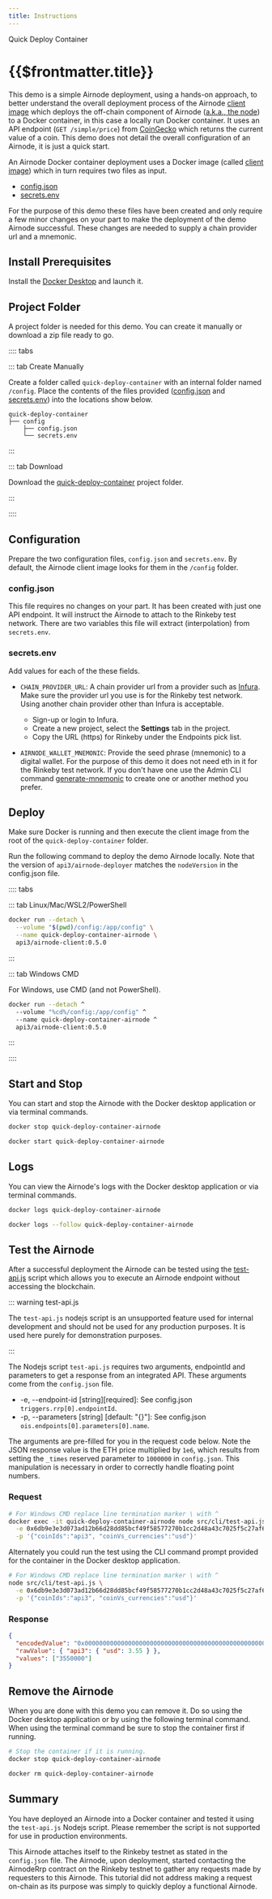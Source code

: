 ```yaml
---
title: Instructions
---
```


<TitleSpan>Quick Deploy Container</TitleSpan>

# {{$frontmatter.title}}

<VersionWarning/>

<TocHeader /> <TOC class="table-of-contents" :include-level="[2,3]" />

This demo is a simple Airnode deployment, using a hands-on approach, to better understand the overall deployment process of the Airnode [client image](../../../grp-providers/docker/deployer-image.md) which deploys the off-chain component of Airnode ([a.k.a., the node](../../../)) to a Docker container, in this case a locally run Docker container. It uses an API endpoint (`GET /simple/price`) from [CoinGecko](https://www.coingecko.com/en/api/documentation) which returns the current value of a coin. This demo does not detail the overall configuration of an Airnode, it is just a quick start.

An Airnode Docker container deployment uses a Docker image (called [client image](../../../grp-providers/docker/deployer-image.md)) which in turn requires two files as input.

- [config.json](./config-json.md)
- [secrets.env](./secrets-env.md)

For the purpose of this demo these files have been created and only require a few minor changes on your part to make the deployment of the demo Airnode successful. These changes are needed to supply a chain provider url and a mnemonic.

## Install Prerequisites

Install the [Docker Desktop](https://docs.docker.com/get-docker/) and launch it.

## Project Folder

A project folder is needed for this demo. You can create it manually or download a zip file ready to go.

:::: tabs

::: tab Create Manually

Create a folder called `quick-deploy-container` with an internal folder named `/config`. Place the contents of the files provided ([config.json](./config-json.md) and [secrets.env](./secrets-env.md)) into the locations show below.

```
quick-deploy-container
├── config
    ├── config.json
    └── secrets.env
```

:::

::: tab Download

Download the <a href="/zip-files/quick-deploy-container-v0.5.zip" download>
quick-deploy-container</a> project folder.

:::

::::

## Configuration

Prepare the two configuration files, `config.json` and `secrets.env`. By default, the Airnode client image looks for them in the `/config` folder.

### config.json

This file requires no changes on your part. It has been created with just one API endpoint. It will instruct the Airnode to attach to the Rinkeby test network. There are two variables this file will extract (interpolation) from `secrets.env`.

### secrets.env

Add values for each of the these fields.

- `CHAIN_PROVIDER_URL`: A chain provider url from a provider such as [Infura](https://infura.io/). Make sure the provider url you use is for the Rinkeby test network. Using another chain provider other than Infura is acceptable.

  - Sign-up or login to Infura.
  - Create a new project, select the **Settings** tab in the project.
  - Copy the URL (https) for Rinkeby under the Endpoints pick list.

- `AIRNODE_WALLET_MNEMONIC`: Provide the seed phrase (mnemonic) to a digital wallet. For the purpose of this demo it does not need eth in it for the Rinkeby test network. If you don't have one use the Admin CLI command [generate-mnemonic](../../../reference/packages/admin-cli.md#generate-mnemonic) to create one or another method you prefer.

## Deploy

Make sure Docker is running and then execute the client image from the root of the `quick-deploy-container` folder.

Run the following command to deploy the demo Airnode locally. Note that the version of `api3/airnode-deployer` matches the `nodeVersion` in the config.json file.

:::: tabs

::: tab Linux/Mac/WSL2/PowerShell

```sh
docker run --detach \
  --volume "$(pwd)/config:/app/config" \
  --name quick-deploy-container-airnode \
  api3/airnode-client:0.5.0
```

:::

::: tab Windows CMD

For Windows, use CMD (and not PowerShell).

```sh
docker run --detach ^
  --volume "%cd%/config:/app/config" ^
  --name quick-deploy-container-airnode ^
  api3/airnode-client:0.5.0
```

:::

::::

## Start and Stop

You can start and stop the Airnode with the Docker desktop application or via terminal commands.

```sh
docker stop quick-deploy-container-airnode

docker start quick-deploy-container-airnode
```

## Logs

You can view the Airnode's logs with the Docker desktop application or via terminal commands.

```sh
docker logs quick-deploy-container-airnode

docker logs --follow quick-deploy-container-airnode
```

## Test the Airnode

After a successful deployment the Airnode can be tested using the [test-api.js](https://github.com/api3dao/airnode/tree/v0.5/packages/airnode-node#testing-api) script which allows you to execute an Airnode endpoint without accessing the blockchain.

::: warning test-api.js

The `test-api.js` nodejs script is an unsupported feature used for internal development and should not be used for any production purposes. It is used here purely for demonstration purposes.

:::

The Nodejs script `test-api.js` requires two arguments, endpointId and parameters to get a response from an integrated API. These arguments come from the `config.json` file.

- -e, --endpoint-id \[string\]\[required\]: See config.json `triggers.rrp[0].endpointId`.
- -p, --parameters \[string\] \[default: "{}"\]: See config.json `ois.endpoints[0].parameters[0].name`.

The arguments are pre-filled for you in the request code below. Note the JSON response value is the ETH price multiplied by `1e6`, which results from setting the `_times` reserved parameter to `1000000` in `config.json`. This manipulation is necessary in order to correctly handle floating point numbers.

### Request

```sh
# For Windows CMD replace line termination marker \ with ^
docker exec -it quick-deploy-container-airnode node src/cli/test-api.js \
  -e 0x6db9e3e3d073ad12b66d28dd85bcf49f58577270b1cc2d48a43c7025f5c27af6 \
  -p '{"coinIds":"api3", "coinVs_currencies":"usd"}'
```

Alternately you could run the test using the CLI command prompt provided for the container in the Docker desktop application.

```sh
# For Windows CMD replace line termination marker \ with ^
node src/cli/test-api.js \
  -e 0x6db9e3e3d073ad12b66d28dd85bcf49f58577270b1cc2d48a43c7025f5c27af6 \
  -p '{"coinIds":"api3", "coinVs_currencies":"usd"}'
```

### Response

```json
{
  "encodedValue": "0x0000000000000000000000000000000000000000000000000000000000362b30",
  "rawValue": { "api3": { "usd": 3.55 } },
  "values": ["3550000"]
}
```

<airnode-tutorials-TutorialResponse/>

## Remove the Airnode

When you are done with this demo you can remove it. Do so using the Docker desktop application or by using the following terminal command. When using the terminal command be sure to stop the container first if running.

```sh
# Stop the container if it is running.
docker stop quick-deploy-container-airnode

docker rm quick-deploy-container-airnode
```

## Summary

You have deployed an Airnode into a Docker container and tested it using the `test-api.js` Nodejs script. Please remember the script is not supported for use in production environments.

This Airnode attaches itself to the Rinkeby testnet as stated in the `config.json` file. The Airnode, upon deployment, started contacting the AirnodeRrp contract on the Rinkeby testnet to gather any requests made by requesters to this Airnode. This tutorial did not address making a request on-chain as its purpose was simply to quickly deploy a functional Airnode.
